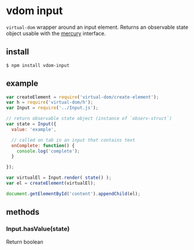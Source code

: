 # vdom input

`virtual-dom` wrapper around an input element. Returns an observable state object usable with the [mercury](https://github.com/Raynos/mercury) interface.


## install

    $ npm install vdom-input


## example

```js
var createElement = require('virtual-dom/create-element');
var h = require('virtual-dom/h');
var Input = require('../Input.js');

// return observable state object (instance of `observ-struct`)
var state = Input({
  value: 'example',

  // called on tab in an input that contains text
  onComplete: function() {
    console.log('complete');
  }

});

var virtualEl = Input.render( state() );
var el = createElement(virtualEl);

document.getElementById('content').appendChild(el);
```


## methods

### Input.hasValue(state)

Return boolean
